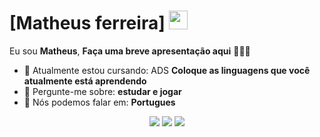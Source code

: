 # [Matheus ferreira] <img src="https://github.com/TheDudeThatCode/TheDudeThatCode/blob/master/Assets/https://media.tenor.com/CjvFjsmR5U0AAAAj/spongebob-heart.gif" width="30px">

Eu sou <strong>Matheus</strong>, <strong>Faça uma breve apresentação aqui</strong> 👨🏻‍💻 

- 🚀 Atualmente estou cursando: ADS <strong>Coloque as linguagens que você atualmente está aprendendo</strong> 
- 💬 Pergunte-me sobre: <strong>estudar e jogar</strong>
- 📣 Nós podemos falar em: <strong>Portugues</strong>

<div align="center">

  <a href="#" alt="Gmail">
    <img src="https://img.shields.io/badge/-Gmail-FF0000?style=flat-square&labelColor=FF0000&logo=gmail&logoColor=white&link=LINK-DO-SEU-EMAIL"/></a>

  <a href="#" alt="Linkedin">
    <img src="https://img.shields.io/badge/-Linkedin-0e76a8?style=flat-square&logo=Linkedin&logoColor=white&link=LINK-DO-SEU-LINKEDIN" /></a>

  <a href="#" alt="Instagram">
    <img src="https://img.shields.io/badge/-Instagram-DF0174?style=flat-square&labelColor=DF0174&logo=instagram&logoColor=white&link=LINK-DO-SEU-INSTAGRAM"/></a>

</div>
